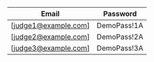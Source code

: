 | Email                                           | Password    |
| ----------------------------------------------- | ----------- |
| [judge1@example.com]                              | DemoPass!1A |
| [judge2@example.com]                              | DemoPass!2A |
| [judge3@example.com]                              | DemoPass!3A |
